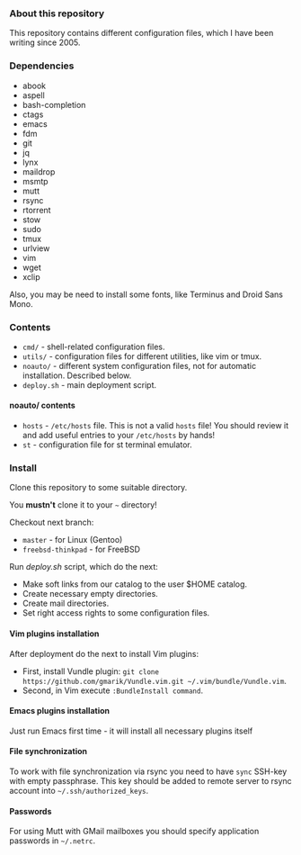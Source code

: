 ### About this repository

This repository contains different configuration files, which I have been writing since 2005.

### Dependencies

* abook
* aspell
* bash-completion
* ctags
* emacs
* fdm
* git
* jq
* lynx
* maildrop
* msmtp
* mutt
* rsync
* rtorrent
* stow
* sudo
* tmux
* urlview
* vim
* wget
* xclip

Also, you may be need to install some fonts, like Terminus and Droid Sans Mono.

### Contents

* `cmd/` - shell-related configuration files.
* `utils/` - configuration files for different utilities, like vim or tmux.
* `noauto/` - different system configuration files, not for automatic installation. Described below.
* `deploy.sh` - main deployment script.

#### noauto/ contents

* `hosts` - `/etc/hosts` file. This is not a valid `hosts` file! You should review it and add useful entries to your `/etc/hosts` by hands!
* `st` - configuration file for st terminal emulator.

### Install

Clone this repository to some suitable directory.

You **mustn't** clone it to your `~` directory!

Checkout next branch:
* `master` - for Linux (Gentoo)
* `freebsd-thinkpad` - for FreeBSD

Run *deploy.sh* script, which do the next:
* Make soft links from our catalog to the user $HOME catalog.
* Create necessary empty directories.
* Create mail directories.
* Set right access rights to some configuration files.

#### Vim plugins installation

After deployment do the next to install Vim plugins:
* First, install Vundle plugin: `git clone https://github.com/gmarik/Vundle.vim.git ~/.vim/bundle/Vundle.vim`.
* Second, in Vim execute `:BundleInstall command`.

#### Emacs plugins installation

Just run Emacs first time - it will install all necessary plugins itself

#### File synchronization

To work with file synchronization via rsync you need to have `sync` SSH-key with empty passphrase. This key should be added to remote server to rsync account into
`~/.ssh/authorized_keys`.

#### Passwords

For using Mutt with GMail mailboxes you should specify application passwords in `~/.netrc`.

